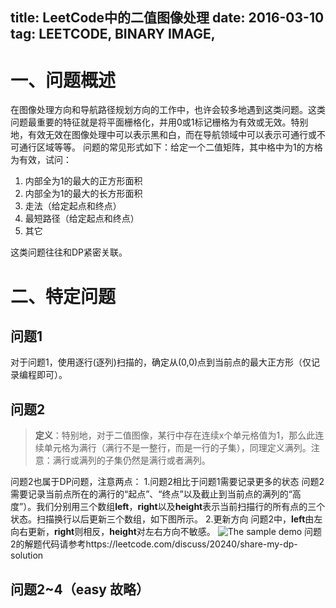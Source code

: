 title: LeetCode中的二值图像处理
date: 2016-03-10
tag: LEETCODE, BINARY IMAGE,
---

# 一、问题概述
在图像处理方向和导航路径规划方向的工作中，也许会较多地遇到这类问题。这类问题最重要的特征就是将平面栅格化，并用0或1标记栅格为有效或无效。特别地，有效无效在图像处理中可以表示黑和白，而在导航领域中可以表示可通行或不可通行区域等等。
问题的常见形式如下：给定一个二值矩阵，其中格中为1的方格为有效，试问：
1. 内部全为1的最大的正方形面积
2. 内部全为1的最大的长方形面积
3. 走法（给定起点和终点）
4. 最短路径（给定起点和终点）
4. 其它

这类问题往往和DP紧密关联。

# 二、特定问题
## 问题1
对于问题1，使用逐行(逐列)扫描的，确定从(0,0)点到当前点的最大正方形（仅记录编程即可）。

## 问题2
>__定义__：特别地，对于二值图像，某行中存在连续x个单元格值为1，那么此连续单元格为满行（满行不是一整行，而是一行的子集），同理定义满列。注意：满行或满列的子集仍然是满行或者满列。

问题2也属于DP问题，注意两点：
1.问题2相比于问题1需要记录更多的状态
问题2需要记录当前点所在的满行的“起点”、“终点”以及截止到当前点的满列的“高度”）。我们分别用三个数组**left**，**right**以及**height**表示当前扫描行的所有点的三个状态。扫描换行以后更新三个数组，如下图所示。
2.更新方向
问题2中，**left**由左向右更新，**right**则相反，**height**对左右方向不敏感。
![The sample demo](/uploads/maximal_rectangle.png)
问题2的解题代码请参考https://leetcode.com/discuss/20240/share-my-dp-solution

## 问题2~4（easy 故略）
